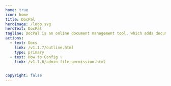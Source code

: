 ```yaml
---
home: true
icon: home
title: DocPal
heroImage: /logo.svg
heroText: DocPal
tagline: DocPal is an online document management tool, which adds document review function, open upload and sharing compared to traditional document management systems. Support document multi-dimensional search, support document operation history viewing. Users only need to maintain a file tree to save and quickly view all files.
actions:
  - text: Docs
    link: /v1.1.7/outline.html
    type: primary
  - text: How to Config 💡
    link: /v1.1.6/admin-file-permission.html
  

copyright: false
---
```


